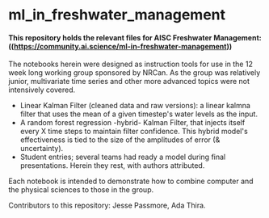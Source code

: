 # ml_in_freshwater_management
#### This repository holds the relevant files for AISC Freshwater Management: ((https://community.ai.science/ml-in-freshwater-management))

 The notebooks herein were designed as instruction tools for use in the 12 week long working group sponsored by NRCan. As the group was relatively junior, multivariate time series and other more advanced topics were not intensively covered.
 
 + Linear Kalman Filter (cleaned data and raw versions): a linear kalmna filter that uses the mean of a given timestep's water levels as the input. 
 + A random forest regression -hybrid- Kalman Filter, that injects itself every X time steps to maintain filter confidence. This hybrid model's effectiveness is tied to the size of the amplitudes of error (& uncertainty). 
 + Student entries; several teams had ready a model during final presentations. Herein they rest, with authors attributed. 
 
 Each notebook is intended to demonstrate how to combine computer and the physical sciences to those in the group. 

Contributors to this repository: Jesse Passmore, Ada Thira.
